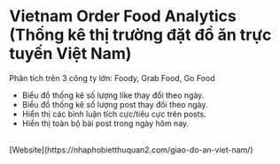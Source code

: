 # Vietnam Order Food Analytics (Thống kê thị trường đặt đồ ăn trực tuyến Việt Nam)
Phân tích trên 3 công ty lớn: Foody, Grab Food, Go Food
- Biểu đồ thống kê số lượng like thay đổi theo ngày.
- Biểu đồ thống kê số lượng post thay đổi theo ngày.
- Hiển thị các bình luận tích cực/tiêu cực trên posts.
- Hiển thị toàn bộ bài post trong ngày hôm nay.
<br/>
[Website](https://nhaphobietthuquan2.com/giao-do-an-viet-nam/)

